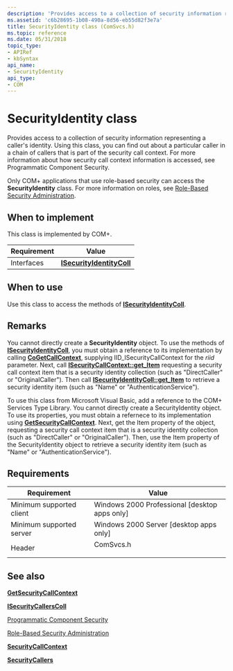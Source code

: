 ```yaml
---
description: 'Provides access to a collection of security information representing a caller's identity. Using this class, you can find out about a particular caller in a chain of callers that is part of the security call context.'
ms.assetid: 'c6b28695-1b08-490a-8d56-eb55d82f3e7a'
title: SecurityIdentity class (ComSvcs.h)
ms.topic: reference
ms.date: 05/31/2018
topic_type: 
- APIRef
- kbSyntax
api_name: 
- SecurityIdentity
api_type: 
- COM
---
```


# SecurityIdentity class

Provides access to a collection of security information representing a caller's identity. Using this class, you can find out about a particular caller in a chain of callers that is part of the security call context. For more information about how security call context information is accessed, see Programmatic Component Security.

Only COM+ applications that use role-based security can access the **SecurityIdentity** class. For more information on roles, see [Role-Based Security Administration](role-based-security-administration.md).

## When to implement

This class is implemented by COM+.



| Requirement | Value |
|------------|--------------------------------------------------------|
| Interfaces | [**ISecurityIdentityColl**](/windows/desktop/api/ComSvcs/nn-comsvcs-isecurityidentitycoll) |



 

## When to use

Use this class to access the methods of [**ISecurityIdentityColl**](/windows/desktop/api/ComSvcs/nn-comsvcs-isecurityidentitycoll).

## Remarks

You cannot directly create a **SecurityIdentity** object. To use the methods of [**ISecurityIdentityColl**](/windows/desktop/api/ComSvcs/nn-comsvcs-isecurityidentitycoll), you must obtain a reference to its implementation by calling [**CoGetCallContext**](/windows/desktop/api/combaseapi/nf-combaseapi-cogetcallcontext), supplying IID\_ISecurityCallContext for the *riid* parameter. Next, call [**ISecurityCallContext::get\_Item**](/windows/desktop/api/ComSvcs/nf-comsvcs-isecuritycallcontext-get_item) requesting a security call context item that is a security identity collection (such as "DirectCaller" or "OriginalCaller"). Then call [**ISecurityIdentityColl::get\_Item**](/windows/desktop/api/ComSvcs/nf-comsvcs-isecurityidentitycoll-get_item) to retrieve a security identity item (such as "Name" or "AuthenticationService").

To use this class from Microsoft Visual Basic, add a reference to the COM+ Services Type Library. You cannot directly create a SecurityIdentity object. To use its properties, you must obtain a refernece to its implementation using [**GetSecurityCallContext**](/windows/desktop/api/ComSvcs/nf-comsvcs-igetsecuritycallcontext-getsecuritycallcontext). Next, get the Item property of the object, requesting a security call context item that is a security identity collection (such as "DirectCaller" or "OriginalCaller"). Then, use the Item property of the SecurityIdentity object to retrieve a security identity item (such as "Name" or "AuthenticationService").

## Requirements



| Requirement | Value |
|-------------------------------------|--------------------------------------------------------------------------------------|
| Minimum supported client<br/> | Windows 2000 Professional \[desktop apps only\]<br/>                           |
| Minimum supported server<br/> | Windows 2000 Server \[desktop apps only\]<br/>                                 |
| Header<br/>                   | <dl> <dt>ComSvcs.h</dt> </dl> |



## See also

<dl> <dt>

[**GetSecurityCallContext**](/windows/desktop/api/ComSvcs/nf-comsvcs-igetsecuritycallcontext-getsecuritycallcontext)
</dt> <dt>

[**ISecurityCallersColl**](/windows/desktop/api/ComSvcs/nn-comsvcs-isecuritycallerscoll)
</dt> <dt>

[Programmatic Component Security](programmatic-component-security.md)
</dt> <dt>

[Role-Based Security Administration](role-based-security-administration.md)
</dt> <dt>

[**SecurityCallContext**](securitycallcontext.md)
</dt> <dt>

[**SecurityCallers**](securitycallers.md)
</dt> </dl>

 

